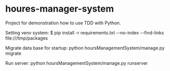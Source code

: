 # houres-manager-system
Project for demonstration how to use TDD with Python.

Setting venv system:
    $ pip install -r requirements.txt --no-index --find-links file:///tmp/packages

Migrate data base for startup:
    python hoursManagementSystem/manage.py migrate

Run server:
    python hoursManagementSystem/manage.py runserver
